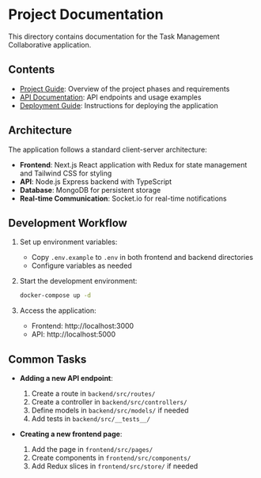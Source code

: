 # Project Documentation

This directory contains documentation for the Task Management Collaborative application.

## Contents

- [Project Guide](../guide.md): Overview of the project phases and requirements
- [API Documentation](./api.md): API endpoints and usage examples
- [Deployment Guide](./deploy.md): Instructions for deploying the application

## Architecture

The application follows a standard client-server architecture:

- **Frontend**: Next.js React application with Redux for state management and Tailwind CSS for styling
- **API**: Node.js Express backend with TypeScript
- **Database**: MongoDB for persistent storage
- **Real-time Communication**: Socket.io for real-time notifications

## Development Workflow

1. Set up environment variables:
   - Copy `.env.example` to `.env` in both frontend and backend directories
   - Configure variables as needed

2. Start the development environment:
   ```bash
   docker-compose up -d
   ```

3. Access the application:
   - Frontend: http://localhost:3000
   - API: http://localhost:5000

## Common Tasks

- **Adding a new API endpoint**:
  1. Create a route in `backend/src/routes/`
  2. Create a controller in `backend/src/controllers/`
  3. Define models in `backend/src/models/` if needed
  4. Add tests in `backend/src/__tests__/`

- **Creating a new frontend page**:
  1. Add the page in `frontend/src/pages/`
  2. Create components in `frontend/src/components/`
  3. Add Redux slices in `frontend/src/store/` if needed 